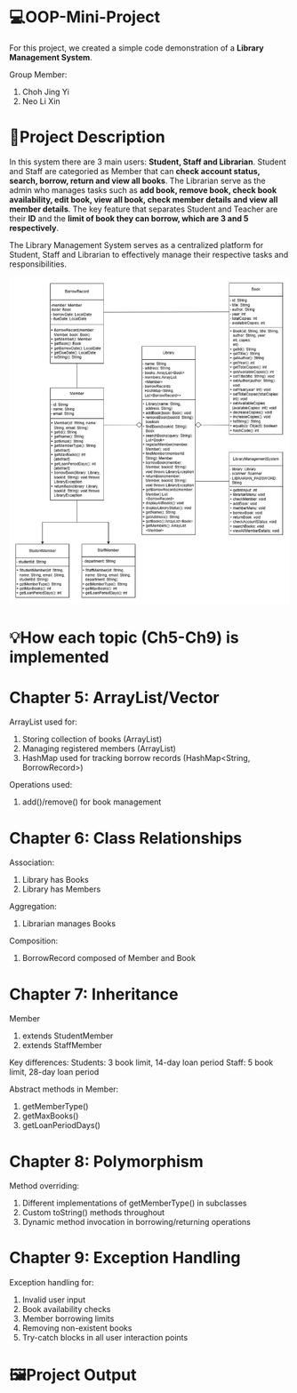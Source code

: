 # 💻OOP-Mini-Project
For this project, we created a simple code demonstration of a **Library Management System**.

Group Member:
  1. Choh Jing Yi
  2. Neo Li Xin


# 📄Project Description
In this system there are 3 main users: **Student, Staff and Librarian**. Student and Staff are categoried as Member that can **check account status, search, borrow, return and view all books**. The Librarian serve as the admin who manages tasks such as **add book, remove book, check book availability, edit book, view all book, check member details and view all member details**. The key feature that separates Student and Teacher are their **ID** and the **limit of book they can borrow, which are 3 and 5 respectively**. 

The Library Management System serves as a centralized platform for Student, Staff and Librarian to effectively manage their respective tasks and responsibilities.

![UML Class Diagram](./images/UML%20Class%20Diagram.jpg)
# 💡How each topic (Ch5-Ch9) is implemented

# Chapter 5: ArrayList/Vector
ArrayList used for:
  1. Storing collection of books (ArrayList<Book>)
  2. Managing registered members (ArrayList<Member>)
  3. HashMap used for tracking borrow records (HashMap<String, BorrowRecord>)

Operations used:
  1. add()/remove() for book management

# Chapter 6: Class Relationships
Association:
  1. Library has Books 
  2. Library has Members 

Aggregation:
  1. Librarian manages Books 

Composition:
  1. BorrowRecord composed of Member and Book 

# Chapter 7: Inheritance
Member
  1. extends StudentMember
  2. extends StaffMember

Key differences:
  Students: 3 book limit, 14-day loan period
  Staff: 5 book limit, 28-day loan period

Abstract methods in Member:
  1. getMemberType()
  2. getMaxBooks()
  3. getLoanPeriodDays()

# Chapter 8: Polymorphism
Method overriding:
  1. Different implementations of getMemberType() in subclasses
  2. Custom toString() methods throughout
  3. Dynamic method invocation in borrowing/returning operations

# Chapter 9: Exception Handling

Exception handling for:
  1. Invalid user input
  2. Book availability checks
  3. Member borrowing limits
  4. Removing non-existent books
  5. Try-catch blocks in all user interaction points

# 🖼️Project Output
